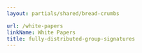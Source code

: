 ```yaml
---
layout: partials/shared/bread-crumbs

url: /white-papers
linkName: White Papers
title: fully-distributed-group-signatures
---
```


